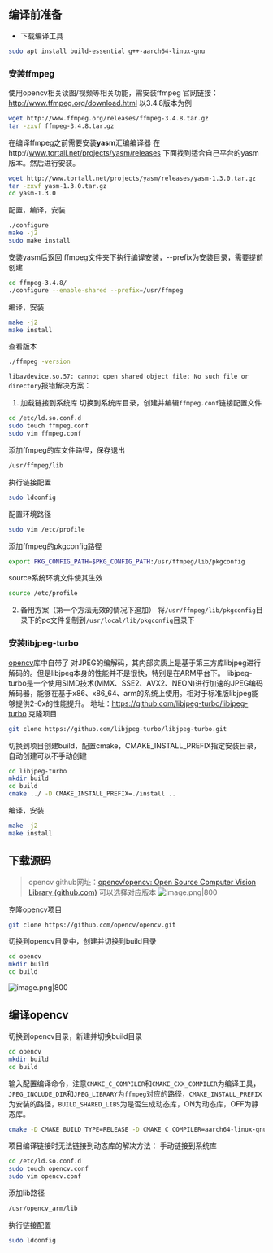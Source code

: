## 编译前准备
* 下载编译工具
```bash
sudo apt install build-essential g++-aarch64-linux-gnu
```
### 安装**ffmpeg**
使用opencv相关读图/视频等相关功能，需安装ffmpeg
官网链接：http://www.ffmpeg.org/download.html
以3.4.8版本为例
```bash
wget http://www.ffmpeg.org/releases/ffmpeg-3.4.8.tar.gz
tar -zxvf ffmpeg-3.4.8.tar.gz
```
在编译ffmpeg之前需要安装**yasm**汇编编译器
在http://www.tortall.net/projects/yasm/releases 下面找到适合自己平台的yasm版本。然后进行安装。
```bash
wget http://www.tortall.net/projects/yasm/releases/yasm-1.3.0.tar.gz
tar -zxvf yasm-1.3.0.tar.gz 
cd yasm-1.3.0
```
配置，编译，安装
```bash
./configure
make -j2 
sudo make install
```
安装yasm后返回 ffmpeg文件夹下执行编译安装，--prefix为安装目录，需要提前创建
```bash
cd ffmpeg-3.4.8/
./configure --enable-shared --prefix=/usr/ffmpeg
```
编译，安装
```bash
make -j2
make install
```
查看版本
```bash
./ffmpeg -version
```
`libavdevice.so.57: cannot open shared object file: No such file or directory`报错解决方案：
1. 加载链接到系统库
切换到系统库目录，创建并编辑`ffmpeg.conf`链接配置文件
```bash
cd /etc/ld.so.conf.d 
sudo touch ffmpeg.conf
sudo vim ffmpeg.conf
```
添加ffmpeg的库文件路径，保存退出
```bash
/usr/ffmpeg/lib
```
执行链接配置
```bash
sudo ldconfig
```
配置环境路径
```bash
sudo vim /etc/profile
```
添加ffmpeg的pkgconfig路径
```bash
export PKG_CONFIG_PATH=$PKG_CONFIG_PATH:/usr/ffmpeg/lib/pkgconfig
```
source系统环境文件使其生效
```bash
source /etc/profile
```

2. 备用方案（第一个方法无效的情况下追加）
将`/usr/ffmpeg/lib/pkgconfig`目录下的pc文件复制到`/usr/local/lib/pkgconfig`目录下

###  安装libjpeg-turbo
[opencv](https://so.csdn.net/so/search?q=opencv&spm=1001.2101.3001.7020)库中自带了 对JPEG的编解码，其内部实质上是基于第三方库libjpeg进行解码的。但是libjpeg本身的性能并不是很快，特别是在ARM平台下。
libjpeg-turbo是一个使用SIMD技术(MMX、SSE2、AVX2、NEON)进行加速的JPEG编码解码器，能够在基于x86、x86_64、arm的系统上使用。相对于标准版libjpeg能够提供2-6x的性能提升。
地址：https://github.com/libjpeg-turbo/libjpeg-turbo
克隆项目
```bash
git clone https://github.com/libjpeg-turbo/libjpeg-turbo.git
```
切换到项目创建build，配置cmake，CMAKE_INSTALL_PREFIX指定安装目录，自动创建可以不手动创建
```bash
cd libjpeg-turbo
mkdir build
cd build
cmake ../ -D CMAKE_INSTALL_PREFIX=./install ..
```
编译，安装
```bash
make -j2
make install
```
## 下载源码
> opencv github网址：[opencv/opencv: Open Source Computer Vision Library (github.com)](https://github.com/opencv/opencv)
可以选择对应版本
![image.png|800](https://cdn.jsdelivr.net/gh/xuezhaorong/Picgo//Source/fix-dir/https/cdn.jsdelivr.net/gh/xuezhaorong/Picgo/Source/fix-dir/picgo/picgo-clipboard-images/2024/08/03/2024/11/04/15-36-46-dd388a2782a7af3c58fd4ffcc93f90df-13-13-02-dd388a2782a7af3c58fd4ffcc93f90df-20240803131301-495b0d-5285ca.png)

克隆opencv项目
```bash
git clone https://github.com/opencv/opencv.git
```

切换到opencv目录中，创建并切换到build目录
```bash
cd opencv
mkdir build
cd build
```

![image.png|800](https://cdn.jsdelivr.net/gh/xuezhaorong/Picgo//Source/fix-dir/https/cdn.jsdelivr.net/gh/xuezhaorong/Picgo/Source/fix-dir/picgo/picgo-clipboard-images/2024/08/03/2024/11/04/15-36-46-3286f0b7bdeef5af91c925be5f5020d0-13-17-56-3286f0b7bdeef5af91c925be5f5020d0-20240803131756-c9057b-88cfe3.png)

## 编译opencv
切换到opencv目录，新建并切换build目录
```bash
cd opencv
mkdir build
cd build
```
输入配置编译命令，注意`CMAKE_C_COMPILER`和`CMAKE_CXX_COMPILER`为编译工具，`JPEG_INCLUDE_DIR`和`JPEG_LIBRARY`为`ffmpeg`对应的路径，`CMAKE_INSTALL_PREFIX`为安装的路径，`BUILD_SHARED_LIBS`为是否生成动态库，ON为动态库，OFF为静态库。
```bash
cmake -D CMAKE_BUILD_TYPE=RELEASE -D CMAKE_C_COMPILER=aarch64-linux-gnu-gcc -D CMAKE_CXX_COMPILER=aarch64-linux-gnu-g++ -D BUILD_SHARED_LIBS=ON -D CMAKE_CXX_FLAGS=-fPIC -D CMAKE_C_FLAGS=-fPIC -D CMAKE_EXE_LINKER_FLAGS=-lpthread -D ENABLE_PIC=ON -D WITH_1394=OFF -D WITH_ARAVIS=OFF -D WITH_ARITH_DEC=ON -D WITH_ARITH_ENC=ON -D WITH_CLP=OFF -D WITH_CUBLAS=OFF -D WITH_CUDA=OFF -D WITH_CUFFT=OFF -D WITH_FFMPEG=ON -D WITH_GSTREAMER=ON -D WITH_GSTREAMER_0_10=OFF -D WITH_HALIDE=OFF -D WITH_HPX=OFF -D WITH_IMGCODEC_HDR=ON -D WITH_IMGCODEC_PXM=ON -D WITH_IMGCODEC_SUNRASTER=ON -D WITH_INF_ENGINE=OFF -D WITH_IPP=OFF -D WITH_ITT=OFF -D WITH_JASPER=ON -D WITH_JPEG=ON -D BUILD_JPEG=OFF -D JPEG_INCLUDE_DIR=/home/xuezhaorong/libjpeg-turbo/build/install/include -D JPEG_LIBRARY=/home/xuezhaorong/libjpeg-turbo/build/install/lib/libjpeg.a  -D WITH_LAPACK=ON -D WITH_LIBREALSENSE=OFF -D WITH_NVCUVID=OFF -D WITH_OPENCL=OFF -D WITH_OPENCLAMDBLAS=OFF -D WITH_OPENCLAMDFFT=OFF -D WITH_OPENCL_SVM=OFF -D WITH_OPENEXR=OFF -D WITH_OPENGL=OFF -D WITH_OPENMP=OFF -D WITH_OPENNNI=OFF -D WITH_OPENNNI2=OFF -D WITH_OPENVX=OFF -D WITH_PNG=OFF -D WITH_PROTOBUF=OFF -D WITH_PTHREADS_PF=ON -D WITH_PVAPI=OFF -D WITH_QT=OFF -D WITH_QUIRC=OFF  -D WITH_TBB=OFF -D WITH_TIFF=ON -D WITH_VULKAN=OFF -D WITH_WEBP=ON -D WITH_XIMEA=OFF -D CMAKE_INSTALL_PREFIX=/usr/opencv_arm  -D WITH_GTK=OFF -D OPENCV_EXTRA_MODULES_PATH=/home/xuezhaorong/opencv/opencv_contrib/modules ..
```
项目编译链接时无法链接到动态库的解决方法：
手动链接到系统库
```bash
cd /etc/ld.so.conf.d
sudo touch opencv.conf
sudo vim opencv.conf
```
添加lib路径 
```bash
/usr/opencv_arm/lib
```
执行链接配置
```bash
sudo ldconfig
```
